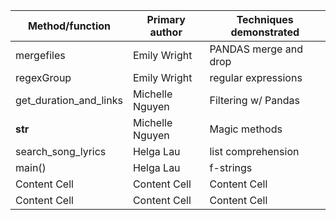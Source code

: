 | Method/function | Primary author |  Techniques demonstrated |
| -------------   | -------------  | -------------------------|
| mergefiles      | Emily Wright  | PANDAS merge and drop |
| regexGroup      | Emily Wright   | regular expressions |
| get_duration_and_links    | Michelle Nguyen   | Filtering w/ Pandas |
| __str__    | Michelle Nguyen   | Magic methods |
| search_song_lyrics    | Helga Lau   | list comprehension |
| main()    | Helga Lau   | f-strings |
| Content Cell    | Content Cell   | Content Cell |
| Content Cell    | Content Cell   | Content Cell |
